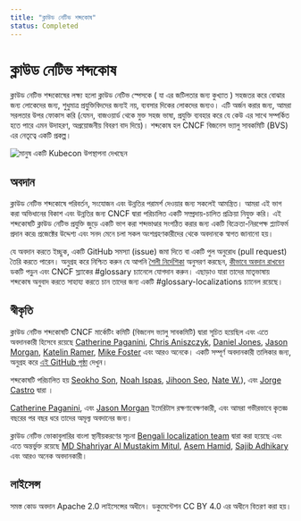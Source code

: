 ```yaml
---
title: "ক্লাউড নেটিভ শব্দকোষ"
status: Completed
---
```


# ক্লাউড নেটিভ শব্দকোষ

ক্লাউড নেটিভ শব্দকোষের লক্ষ্য হলো ক্লাউড নেটিভ স্পেসকে ( যা এর জটিলতার জন্য কুখ্যাত ) সহজতর করে বোঝার জন্য লোকেদের জন্য,
শুধুমাত্র প্রযুক্তিবিদদের জন্যই নয়, ব্যবসার দিকের লোকদের জন্যও।
এটি অর্জন করার জন্য, আমরা সরলতার উপর ফোকাস করি (যেমন, বাজওয়ার্ড থেকে মুক্ত সহজ ভাষা, প্রযুক্তি ব্যবহার করে যে কেউ এর সাথে সম্পর্কিত হতে পারে এমন উদাহরণ, অপ্রয়োজনীয় বিবরণ বাদ দিয়ে)।
শব্দকোষ হল CNCF বিজনেস ভ্যালু সাবকমিটি (BVS) এর নেতৃত্বে একটি প্রকল্প।

<p><img class="mt-3" src="/images/homepage/kubecon.jpg" alt="মানুষ একটি Kubecon উপস্থাপনা দেখছেন"></p>

## অবদান

ক্লাউড নেটিভ শব্দকোষে পরিবর্তন, সংযোজন এবং উন্নতির পরামর্শ দেওয়ার জন্য সকলেই আমন্ত্রিত। 
আমরা এই ভাগ করা অভিধানের বিকাশ এবং উন্নতির জন্য CNCF দ্বারা পরিচালিত একটি সম্প্রদায়-চালিত প্রক্রিয়া নিযুক্ত করি। 
এই শব্দকোষটি ক্লাউড নেটিভ প্রযুক্তি জুড়ে একটি ভাগ করা শব্দভাণ্ডার সংগঠিত করার জন্য একটি বিক্রেতা-নিরপেক্ষ প্ল্যাটফর্ম প্রদান করে৷ 
প্রজেক্টের উদ্দেশ্য এবং সনদ মেনে চলা সকল অংশগ্রহণকারীদের থেকে অবদানকে স্বাগত জানানো হয়।

যে অবদান করতে ইচ্ছুক, একটি GitHub সমস্যা (issue) জমা দিতে বা একটি পুল অনুরোধ (pull request) তৈরি করতে পারেন।
অনুগ্রহ করে নিশ্চিত করুন যে আপনি [শৈলী নির্দেশিকা](/bn/style-guide/) অনুসরণ করছেন, [কীভাবে অবদান রাখবেন](/bn/contribute/) ডকটি পড়ুন এবং CNCF স্ল্যাকের #glossary চ্যানেলে যোগদান করুন। 
এছাড়াও যারা তাদের মাতৃভাষায় শব্দকোষ অনুবাদ করতে সাহায্য করতে চান তাদের জন্য একটি #glossary-localizations চ্যানেল রয়েছে।

## স্বীকৃতি

ক্লাউড নেটিভ শব্দকোষটি  CNCF মার্কেটিং কমিটি (বিজনেস ভ্যালু সাবকমিটি) দ্বারা সূচিত হয়েছিল এবং এতে অবদানকারী হিসেবে রয়েছে 
[Catherine Paganini](https://www.linkedin.com/in/catherinepaganini/en/), 
[Chris Aniszczyk](https://www.linkedin.com/in/caniszczyk/),
[Daniel Jones](https://www.linkedin.com/in/danieljoneseb/?originalSubdomain=uk), 
[Jason Morgan](https://www.linkedin.com/in/jasonmorgan2/), 
[Katelin Ramer](https://www.linkedin.com/in/katelinramer/), 
[Mike Foster](https://www.linkedin.com/in/mfosterche/?originalSubdomain=ca) 
এবং আরও অনেকে। 
একটি সম্পূর্ণ অবদানকারী তালিকার জন্য, অনুগ্রহ করে [এই GitHub পৃষ্ঠা](https://github.com/cncf/glossary/graphs/contributors) দেখুন।

শব্দকোষটি পরিচালিত হয় 
[Seokho Son](https://www.linkedin.com/in/seokho-son/), 
[Noah Ispas](https://www.linkedin.com/in/noah-ispas-0665b42a/), 
[Jihoon Seo](https://www.linkedin.com/in/jihoon-seo/), 
[Nate W.](https://www.linkedin.com/in/nate-double-u/)), 
এবং [Jorge Castro](https://www.linkedin.com/in/jorge-castro2112/) দ্বারা ।

[Catherine Paganini](https://www.linkedin.com/in/catherinepaganini/en/),
এবং [Jason Morgan](https://www.linkedin.com/in/jasonmorgan2/)
ইমেরিটাস রক্ষণাবেক্ষণকারী, এবং আমরা গভীরভাবে কৃতজ্ঞ
বছরের পর বছর ধরে তাদের অমূল্য অবদানের জন্য।

ক্লাউড নেটিভ ভোকাবুলারির বাংলা স্থানীয়করণের সূচনা [Bengali localization team](https://cloud-native.slack.com/archives/C02UG2WGXQQ) দ্বারা করা হয়েছে 
এবং এতে অন্তর্ভুক্ত রয়েছে [MD Shahriyar Al Mustakim Mitul](https://www.linkedin.com/in/mitul-shahriyar/), 
[Asem Hamid](https://www.linkedin.com/in/asemhamid/), 
[Sajib Adhikary](https://www.linkedin.com/in/sajibadhi/) 
এবং আরও অনেক অবদানকারী।

## লাইসেন্স

সমস্ত কোড অবদান Apache 2.0 লাইসেন্সের অধীনে। 
ডকুমেন্টেশন CC BY 4.0 এর অধীনে বিতরণ করা হয়।
